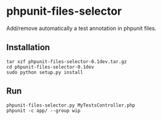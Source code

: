 # phpunit-files-selector

Add/remove automatically a test annotation in phpunit files.

## Installation

```
tar xzf phpunit-files-selector-0.1dev.tar.gz
cd phpunit-files-selector-0.1dev
sudo python setup.py install
```

## Run

```
phpunit-files-selector.py MyTestsController.php
phpunit -c app/ --group wip
```
